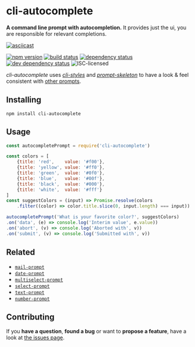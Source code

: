 # cli-autocomplete

**A command line prompt with autocompletion.** It provides just the ui, you are responsible for relevant completions.

[![asciicast](https://asciinema.org/a/82643.png)](https://asciinema.org/a/82643)

[![npm version](https://img.shields.io/npm/v/cli-autocomplete.svg)](https://www.npmjs.com/package/cli-autocomplete)
[![build status](https://img.shields.io/travis/derhuerst/cli-autocomplete.svg)](https://travis-ci.org/derhuerst/cli-autocomplete)
[![dependency status](https://img.shields.io/david/derhuerst/cli-autocomplete.svg)](https://david-dm.org/derhuerst/cli-autocomplete#info=dependencies)
[![dev dependency status](https://img.shields.io/david/dev/derhuerst/cli-autocomplete.svg)](https://david-dm.org/derhuerst/cli-autocomplete#info=devDependencies)
![ISC-licensed](https://img.shields.io/github/license/derhuerst/cli-autocomplete.svg)

*cli-autocomplete* uses [*cli-styles*](https://github.com/derhuerst/cli-styles) and [*prompt-skeleton*](https://github.com/derhuerst/prompt-skeleton) to have a look & feel consistent with [other prompts](https://github.com/derhuerst/prompt-skeleton#prompts-using-prompt-skeleton).


## Installing

```
npm install cli-autocomplete
```


## Usage

```js
const autocompletePrompt = require('cli-autocomplete')

const colors = [
	{title: 'red',    value: '#f00'},
	{title: 'yellow', value: '#ff0'},
	{title: 'green',  value: '#0f0'},
	{title: 'blue',   value: '#00f'},
	{title: 'black',  value: '#000'},
	{title: 'white',  value: '#fff'}
]
const suggestColors = (input) => Promise.resolve(colors
	.filter((color) => color.title.slice(0, input.length) === input))

autocompletePrompt('What is your favorite color?', suggestColors)
.on('data', (e) => console.log('Interim value', e.value))
.on('abort', (v) => console.log('Aborted with', v))
.on('submit', (v) => console.log('Submitted with', v))
```


## Related

- [`mail-prompt`](https://github.com/derhuerst/mail-prompt)
- [`date-prompt`](https://github.com/derhuerst/date-prompt)
- [`multiselect-prompt`](https://github.com/derhuerst/multiselect-prompt)
- [`select-prompt`](https://github.com/derhuerst/select-prompt)
- [`text-prompt`](https://github.com/derhuerst/text-prompt)
- [`number-prompt`](https://github.com/derhuerst/number-prompt)


## Contributing

If you **have a question**, **found a bug** or want to **propose a feature**, have a look at [the issues page](https://github.com/derhuerst/cli-autocomplete/issues).
